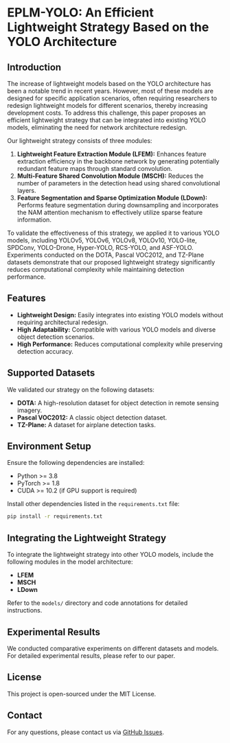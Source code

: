 
# EPLM-YOLO: An Efficient Lightweight Strategy Based on the YOLO Architecture

## Introduction

The increase of lightweight models based on the YOLO architecture has been a
notable trend in recent years. However, most of these models are designed for
specific application scenarios, often requiring researchers to redesign lightweight
models for different scenarios, thereby increasing development costs. To address
this challenge, this paper proposes an efficient lightweight strategy that can
be integrated into existing YOLO models, eliminating the need for network
architecture redesign.

Our lightweight strategy consists of three modules:
1. **Lightweight Feature Extraction Module (LFEM):** Enhances feature extraction efficiency in the backbone network by generating potentially redundant feature maps through standard convolution.
2. **Multi-Feature Shared Convolution Module (MSCH):** Reduces the number of parameters in the detection head using shared convolutional layers.
3. **Feature Segmentation and Sparse Optimization Module (LDown):** Performs feature segmentation during downsampling and incorporates the NAM attention mechanism to effectively utilize sparse feature information.

To validate the effectiveness of this strategy, we applied it to various YOLO models, including YOLOv5, YOLOv6, YOLOv8, YOLOv10, YOLO-lite, SPDConv, YOLO-Drone, Hyper-YOLO, RCS-YOLO, and ASF-YOLO. Experiments conducted on the DOTA, Pascal VOC2012, and TZ-Plane datasets demonstrate that our proposed lightweight strategy significantly reduces computational complexity while maintaining detection performance.

## Features

- **Lightweight Design:** Easily integrates into existing YOLO models without requiring architectural redesign.
- **High Adaptability:** Compatible with various YOLO models and diverse object detection scenarios.
- **High Performance:** Reduces computational complexity while preserving detection accuracy.

## Supported Datasets

We validated our strategy on the following datasets:
- **DOTA:** A high-resolution dataset for object detection in remote sensing imagery.
- **Pascal VOC2012:** A classic object detection dataset.
- **TZ-Plane:** A dataset for airplane detection tasks.

## Environment Setup

Ensure the following dependencies are installed:

- Python >= 3.8
- PyTorch >= 1.8
- CUDA >= 10.2 (if GPU support is required)

Install other dependencies listed in the `requirements.txt` file:

```bash
pip install -r requirements.txt
```

[//]: # (## Training and Testing the Model)

[//]: # ()
[//]: # (### 1. Data Preparation)

[//]: # ()
[//]: # (Download and extract the target detection datasets &#40;e.g., DOTA, Pascal VOC2012, or TZ-Plane&#41; to the specified directory.)

[//]: # ()
[//]: # (### 2. Train the Model)

[//]: # ()
[//]: # (Run the following command to start training:)

[//]: # ()
[//]: # (```bash)

[//]: # (python train.py --data ./data/dataset.yaml --cfg ./models/yolo_model.yaml --weights ./weights/pretrained.pt --epochs 100)

[//]: # (```)

[//]: # ()
[//]: # (**Parameters:**)

[//]: # (- `--data`: Path to the dataset configuration file.)

[//]: # (- `--cfg`: Path to the YOLO model configuration file.)

[//]: # (- `--weights`: Path to the pretrained weights &#40;optional&#41;.)

[//]: # (- `--epochs`: Number of training epochs.)

[//]: # ()
[//]: # (### 3. Test the Model)

[//]: # ()
[//]: # (Run the following command to test the model:)

[//]: # (```bash)

[//]: # (python test.py --data ./data/dataset.yaml --weights ./weights/trained_model.pt)

[//]: # (```)

## Integrating the Lightweight Strategy

To integrate the lightweight strategy into other YOLO models, include the following modules in the model architecture:

- **LFEM**
- **MSCH**
- **LDown**

Refer to the `models/` directory and code annotations for detailed instructions.

## Experimental Results

We conducted comparative experiments on different datasets and models. For detailed experimental results, please refer to our paper.

## License

This project is open-sourced under the MIT License.

## Contact

For any questions, please contact us via [GitHub Issues](https://github.com/lixiaobai-star/EPLM-YOLO/issues).


